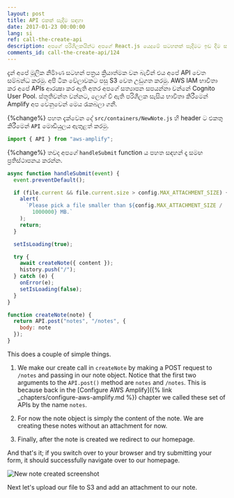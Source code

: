 ```yaml
---
layout: post
title: API එකක් සෑදීම සඳහා
date: 2017-01-23 00:00:00
lang: si
ref: call-the-create-api
description: අපගේ පරිශීලකයින්ට අපගේ React.js යෙදුමේ සටහනක් සෑදීමට ඉඩ දීම සඳහා, අපි අපගේ පෝරමය serverless API backend සමඟ සම්බන්ධ කළ යුතුයි. මේ සඳහා අපි භාවිතා කිරීමට යන්නේ AWS Amplify's API මොඩියුලය.
comments_id: call-the-create-api/124
---
```


දැන් අපේ මූලික නිර්‍මාණ සටහන් පත්‍රය ක්‍රියාත්මක වන බැවින් එය අපේ API වෙත සම්බන්ධ කරමු. අපි ටික වේලාවකට පසු S3 වෙත උඩුගත කරමු. AWS IAM භාවිතා කර අපේ APIs ආරක්‍ෂා කර ඇති අතර අපගේ සත්‍යාපන සපයන්නා වන්නේ Cognito User Pool. ස්තූතිවන්ත වන්නට, ලොග් වී ඇති පරිශීලක සැසිය භාවිතා කිරීමෙන් Amplify අප වෙනුවෙන් මෙය රැකබලා ගනී.

{%change%} පහත දැක්වෙන දේ `src/containers/NewNote.js` හි header ට එකතු කිරීමෙන් `API` මොඩියුලය ඇතුළත් කරමු.

``` javascript
import { API } from "aws-amplify";
```

{%change%} තවද අපගේ `handleSubmit` function ය පහත සඳහන් දෑ සමඟ ප්‍රතිස්ථාපනය කරන්න.

``` javascript
async function handleSubmit(event) {
  event.preventDefault();

  if (file.current && file.current.size > config.MAX_ATTACHMENT_SIZE) {
    alert(
      `Please pick a file smaller than ${config.MAX_ATTACHMENT_SIZE /
        1000000} MB.`
    );
    return;
  }

  setIsLoading(true);

  try {
    await createNote({ content });
    history.push("/");
  } catch (e) {
    onError(e);
    setIsLoading(false);
  }
}

function createNote(note) {
  return API.post("notes", "/notes", {
    body: note
  });
}
```

This does a couple of simple things.

1. We make our create call in `createNote` by making a POST request to `/notes` and passing in our note object. Notice that the first two arguments to the `API.post()` method are `notes` and `/notes`. This is because back in the [Configure AWS Amplify]({% link _chapters/configure-aws-amplify.md %}) chapter we called these set of APIs by the name `notes`.

2. For now the note object is simply the content of the note. We are creating these notes without an attachment for now.

3. Finally, after the note is created we redirect to our homepage.

And that's it; if you switch over to your browser and try submitting your form, it should successfully navigate over to our homepage.

![New note created screenshot](/assets/new-note-created.png)

Next let's upload our file to S3 and add an attachment to our note.

